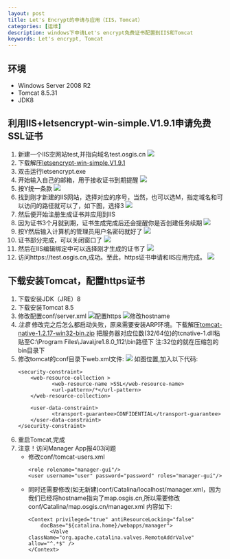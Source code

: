 ```yaml
---
layout: post
title: Let's Encrypt的申请与应用（IIS，Tomcat）
categories: [运维]
description: windows下申请Let's encrypt免费证书配置到IIS和Tomcat
keywords: Let's encrypt, Tomcat
---
```


## 环境 ##
* Windows Server 2008 R2
* Tomcat 8.5.31
* JDK8

## 利用IIS+letsencrypt-win-simple.V1.9.1申请免费SSL证书
1. 新建一个IIS空网站test,并指向域名test.osgis.cn
   ![](https://allanhao.com/images/Let'sEncrypt-Tomcat/1.png)
2. 下载解压[letsencrypt-win-simple.V1.9.1](https://allanhao.com/images/Let'sEncrypt-Tomcat/letsencrypt-win-simple.V1.9.1.zip)
3. 双击运行letsencrypt.exe
4. 开始输入自己的邮箱，用于接收证书到期提醒
   ![](https://allanhao.com/images/Let'sEncrypt-Tomcat/2.png)
5. 按Y统一条款
   ![](https://allanhao.com/images/Let'sEncrypt-Tomcat/3.png)
6. 找到刚才新建的IIS网站，选择对应的序号，当然，也可以选M，指定域名和可以访问的路径就可以了，如下图，选择3
   ![](https://allanhao.com/images/Let'sEncrypt-Tomcat/4.png)
7. 然后便开始注册生成证书并应用到IIS
8. 因为证书3个月就到期，证书生成完成后还会提醒你是否创建任务续期
   ![](https://allanhao.com/images/Let'sEncrypt-Tomcat/5.png)
9. 按Y然后输入计算机的管理员用户名密码就好了
   ![](https://allanhao.com/images/Let'sEncrypt-Tomcat/6.png)
10. 证书部分完成，可以关闭窗口了
    ![](https://allanhao.com/images/Let'sEncrypt-Tomcat/7.png)
11. 然后在IIS编辑绑定中可以选择刚才生成的证书了
    ![](https://allanhao.com/images/Let'sEncrypt-Tomcat/8.png)
12. 访问https://test.osgis.cn,成功。至此，https证书申请和IIS应用完成。
    ![](https://allanhao.com/images/Let'sEncrypt-Tomcat/9.png)

## 下载安装Tomcat，配置https证书
1. 下载安装JDK（JRE）8
2. 下载安装Tomcat 8.5
3. 修改配置conf/server.xml
   ![配置https](https://allanhao.com/images/Let'sEncrypt-Tomcat/10.png)
   ![修改hostname](https://allanhao.com/images/Let'sEncrypt-Tomcat/12.png)
4. *注意* 修改完之后怎么都启动失败，原来需要安装ARP环境。下载解压[tomcat-native-1.2.17-win32-bin.zip](https://allanhao.com/images/Let'sEncrypt-Tomcat/tomcat-native-1.2.17-win32-bin.zip)
   把服务器对应位数(32/64位)的tcnative-1.dll粘贴至C:\Program Files\Java\jre1.8.0_112\bin路径下
   注:32位的就在压缩包的bin目录下
5. 修改tomcat的conf目录下web.xml文件:
   ![](https://allanhao.com/images/Let'sEncrypt-Tomcat/11.png)
   如图位置,加入以下代码:
   ```
   <security-constraint> 
       <web-resource-collection > 
              <web-resource-name >SSL</web-resource-name> 
              <url-pattern>/*</url-pattern> 
       </web-resource-collection>
                             
       <user-data-constraint> 
              <transport-guarantee>CONFIDENTIAL</transport-guarantee> 
       </user-data-constraint> 
   </security-constraint>
   ```
6. 重启Tomcat,完成
7. 注意！访问Manager App报403问题
   * 修改conf/tomcat-users.xml
     ```
     <role rolename="manager-gui"/> 
     <user username="user" password="password" roles="manager-gui"/>
     ```
   * 同时还需要修改(如无新建)conf/Catalina/localhost/manager.xml，因为我们已经将hostname指向了map.osgis.cn,所以需要修改conf/Catalina/map.osgis.cn/manager.xml
     内容如下:
     ```
     <Context privileged="true" antiResourceLocking="false"   
         docBase="${catalina.home}/webapps/manager">  
            <Valve className="org.apache.catalina.valves.RemoteAddrValve" allow="^.*$" />  
     </Context> 
     ```